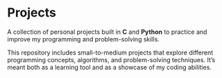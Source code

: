 # Projects

A collection of personal projects built in **C** and **Python** to practice and improve my programming and problem-solving skills. 

This repository includes small-to-medium projects that explore different programming concepts, algorithms, and problem-solving techniques. It’s meant both as a learning tool and as a showcase of my coding abilities.

